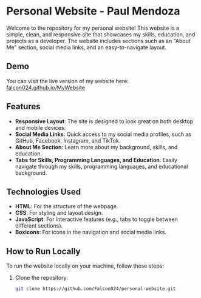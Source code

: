 # Personal Website - Paul Mendoza

Welcome to the repository for my personal website! This website is a simple, clean, and responsive site that showcases my skills, education, and projects as a developer. The website includes sections such as an "About Me" section, social media links, and an easy-to-navigate layout.

## Demo

You can visit the live version of my website here: [falcon024.github.io/MyWebsite](http://falcon024.github.io/MyWebsite/)

## Features

- **Responsive Layout**: The site is designed to look great on both desktop and mobile devices.
- **Social Media Links**: Quick access to my social media profiles, such as GitHub, Facebook, Instagram, and TikTok.
- **About Me Section**: Learn more about my background, skills, and education.
- **Tabs for Skills, Programming Languages, and Education**: Easily navigate through my skills, programming languages, and educational background.

## Technologies Used

- **HTML**: For the structure of the webpage.
- **CSS**: For styling and layout design.
- **JavaScript**: For interactive features (e.g., tabs to toggle between different sections).
- **Boxicons**: For icons in the navigation and social media links.

## How to Run Locally

To run the website locally on your machine, follow these steps:

1. Clone the repository:
   ```bash
   git clone https://github.com/Falcon024/personal-website.git

